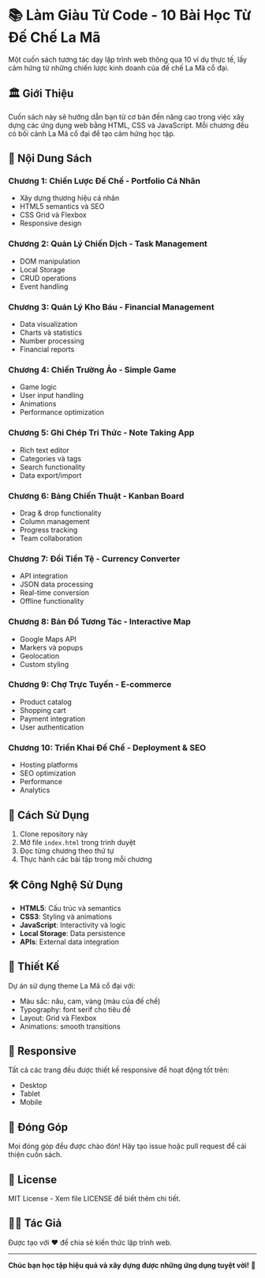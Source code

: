 # 📚 Làm Giàu Từ Code - 10 Bài Học Từ Đế Chế La Mã

Một cuốn sách tương tác dạy lập trình web thông qua 10 ví dụ thực tế, lấy cảm hứng từ những chiến lược kinh doanh của đế chế La Mã cổ đại.

## 🏛️ Giới Thiệu

Cuốn sách này sẽ hướng dẫn bạn từ cơ bản đến nâng cao trong việc xây dựng các ứng dụng web bằng HTML, CSS và JavaScript. Mỗi chương đều có bối cảnh La Mã cổ đại để tạo cảm hứng học tập.

## 📖 Nội Dung Sách

### Chương 1: Chiến Lược Đế Chế - Portfolio Cá Nhân
- Xây dựng thương hiệu cá nhân
- HTML5 semantics và SEO
- CSS Grid và Flexbox
- Responsive design

### Chương 2: Quản Lý Chiến Dịch - Task Management
- DOM manipulation
- Local Storage
- CRUD operations
- Event handling

### Chương 3: Quản Lý Kho Báu - Financial Management
- Data visualization
- Charts và statistics
- Number processing
- Financial reports

### Chương 4: Chiến Trường Ảo - Simple Game
- Game logic
- User input handling
- Animations
- Performance optimization

### Chương 5: Ghi Chép Tri Thức - Note Taking App
- Rich text editor
- Categories và tags
- Search functionality
- Data export/import

### Chương 6: Bảng Chiến Thuật - Kanban Board
- Drag & drop functionality
- Column management
- Progress tracking
- Team collaboration

### Chương 7: Đổi Tiền Tệ - Currency Converter
- API integration
- JSON data processing
- Real-time conversion
- Offline functionality

### Chương 8: Bản Đồ Tương Tác - Interactive Map
- Google Maps API
- Markers và popups
- Geolocation
- Custom styling

### Chương 9: Chợ Trực Tuyến - E-commerce
- Product catalog
- Shopping cart
- Payment integration
- User authentication

### Chương 10: Triển Khai Đế Chế - Deployment & SEO
- Hosting platforms
- SEO optimization
- Performance
- Analytics

## 🚀 Cách Sử Dụng

1. Clone repository này
2. Mở file `index.html` trong trình duyệt
3. Đọc từng chương theo thứ tự
4. Thực hành các bài tập trong mỗi chương

## 🛠️ Công Nghệ Sử Dụng

- **HTML5**: Cấu trúc và semantics
- **CSS3**: Styling và animations
- **JavaScript**: Interactivity và logic
- **Local Storage**: Data persistence
- **APIs**: External data integration

## 🎨 Thiết Kế

Dự án sử dụng theme La Mã cổ đại với:
- Màu sắc: nâu, cam, vàng (màu của đế chế)
- Typography: font serif cho tiêu đề
- Layout: Grid và Flexbox
- Animations: smooth transitions

## 📱 Responsive

Tất cả các trang đều được thiết kế responsive để hoạt động tốt trên:
- Desktop
- Tablet
- Mobile

## 🤝 Đóng Góp

Mọi đóng góp đều được chào đón! Hãy tạo issue hoặc pull request để cải thiện cuốn sách.

## 📄 License

MIT License - Xem file LICENSE để biết thêm chi tiết.

## 👨‍💻 Tác Giả

Được tạo với ❤️ để chia sẻ kiến thức lập trình web.

---

**Chúc bạn học tập hiệu quả và xây dựng được những ứng dụng tuyệt vời!** 🚀 